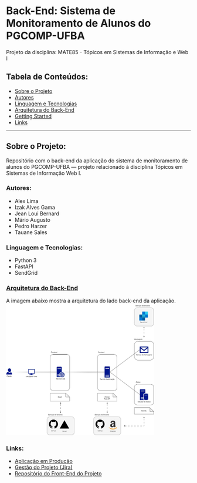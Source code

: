 ﻿# Back-End: Sistema de Monitoramento de Alunos do PGCOMP-UFBA
Projeto da disciplina: MATE85 - Tópicos em Sistemas de Informação e Web I
 
## Tabela de Conteúdos:
- [Sobre o Projeto](#sobre-o-projeto)
- [Autores](#autores)
- [Linguagem e Tecnologias](#linguagem-e-tecnologias)
- [Arquitetura do Back-End](#arquitetura-do-back-end)
- [Getting Started](#getting-started)
- [Links](#links)

<hr>

## Sobre o Projeto:
Repositório com o back-end da aplicação do sistema de monitoramento de alunos do PGCOMP-UFBA — projeto relacionado à disciplina Tópicos em Sistemas de Informação Web I.

### Autores:
- Alex Lima
- Izak Alves Gama
- Jean Loui Bernard
- Mário Augusto
- Pedro Harzer
- Tauane Sales 

### Linguagem e Tecnologias:
- Python 3
- FastAPI
- SendGrid

### [Arquitetura do Back-End](./arquitetura_sistema.jpg)
A imagem abaixo mostra a arquitetura do lado back-end da aplicação. 
<img src="./arquitetura_sistema.jpg" width="80%"/>

### Links:
- [Aplicação em Produção](https://back-mate-85-topicos-em-sistemas-de-informacao-e-web-i.vercel.app/)
- [Gestão do Projeto (Jira)](https://taysales6.atlassian.net/jira/software/projects/KAN/boards/1?atlOrigin=eyJpIjoiNTY5MGQyZmVhOTMwNDJiYjhkMmJjY2NjNjhmYWYwYmIiLCJwIjoiaiJ9)
- [Repositório do Front-End do Projeto](https://github.com/tauanesales/FRONT-MATE85-Topicos-em-sistemas-de-informacao-e-web-i)
